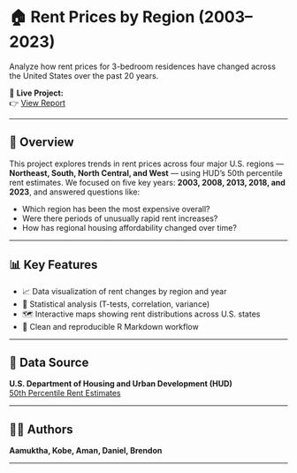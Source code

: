 # 🏠 Rent Prices by Region (2003–2023)

Analyze how rent prices for 3-bedroom residences have changed across the United States over the past 20 years.

🔗 **Live Project:**  
👉 [View  Report](https://dannydavid03.github.io/RentPrice/)

---

## 📘 Overview

This project explores trends in rent prices across four major U.S. regions — **Northeast, South, North Central, and West** — using HUD’s 50th percentile rent estimates. We focused on five key years: **2003, 2008, 2013, 2018, and 2023**, and answered questions like:

- Which region has been the most expensive overall?
- Were there periods of unusually rapid rent increases?
- How has regional housing affordability changed over time?

---

## 📊 Key Features

- 📈 Data visualization of rent changes by region and year  
- 🧪 Statistical analysis (T-tests, correlation, variance)  
- 🗺️ Interactive maps showing rent distributions across U.S. states  
- 📂 Clean and reproducible R Markdown workflow  

---

## 📁 Data Source

**U.S. Department of Housing and Urban Development (HUD)**  
[50th Percentile Rent Estimates](https://www.huduser.gov/portal/datasets/50per.html)

---

## 👨‍💻 Authors

**Aamuktha, Kobe, Aman, Daniel, Brendon**

---

